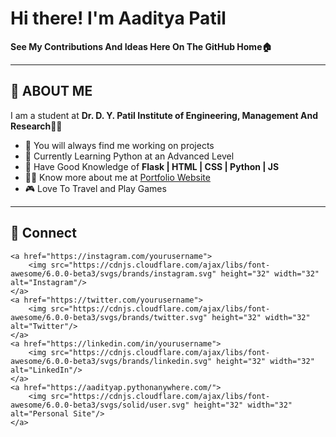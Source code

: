 # Hi there! I'm Aaditya Patil

**See My Contributions And Ideas Here On The GitHub Home🏠**

---

## 👋 ABOUT ME

I am a student at **Dr. D. Y. Patil Institute of Engineering, Management And Research**👨‍🎓  
- 🚧 You will always find me working on projects
- 🐍 Currently Learning Python at an Advanced Level
- 🧠 Have Good Knowledge of **Flask | HTML | CSS | Python | JS**
- 👨‍💻 Know more about me at [Portfolio Website](https://aadityap.pythonanywhere.com/)
- 🎮 Love To Travel and Play Games

---

## 🔗 Connect
    <a href="https://instagram.com/yourusername">
        <img src="https://cdnjs.cloudflare.com/ajax/libs/font-awesome/6.0.0-beta3/svgs/brands/instagram.svg" height="32" width="32" alt="Instagram"/>
    </a>
    <a href="https://twitter.com/yourusername">
        <img src="https://cdnjs.cloudflare.com/ajax/libs/font-awesome/6.0.0-beta3/svgs/brands/twitter.svg" height="32" width="32" alt="Twitter"/>
    </a>
    <a href="https://linkedin.com/in/yourusername">
        <img src="https://cdnjs.cloudflare.com/ajax/libs/font-awesome/6.0.0-beta3/svgs/brands/linkedin.svg" height="32" width="32" alt="LinkedIn"/>
    </a>
    <a href="https://aadityap.pythonanywhere.com/">
        <img src="https://cdnjs.cloudflare.com/ajax/libs/font-awesome/6.0.0-beta3/svgs/solid/user.svg" height="32" width="32" alt="Personal Site"/>
    </a>
